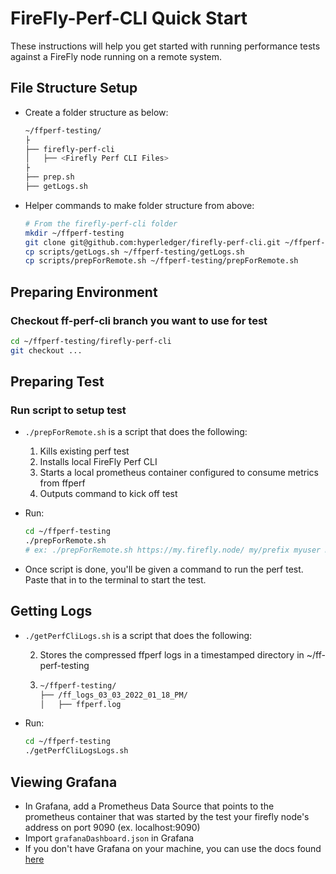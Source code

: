 # FireFly-Perf-CLI Quick Start

These instructions will help you get started with running performance tests against a FireFly node running on a remote system.

## File Structure Setup

- Create a folder structure as below:

  ```bash
  ~/ffperf-testing/
  ├
  ├── firefly-perf-cli
  │   ├── <Firefly Perf CLI Files>
  ├
  ├── prep.sh
  ├── getLogs.sh
  ```

- Helper commands to make folder structure from above:
  ```bash
  # From the firefly-perf-cli folder
  mkdir ~/ffperf-testing
  git clone git@github.com:hyperledger/firefly-perf-cli.git ~/ffperf-testing/firefly-perf-cli
  cp scripts/getLogs.sh ~/ffperf-testing/getLogs.sh
  cp scripts/prepForRemote.sh ~/ffperf-testing/prepForRemote.sh
  ```

## Preparing Environment

### Checkout ff-perf-cli branch you want to use for test

```bash
cd ~/ffperf-testing/firefly-perf-cli
git checkout ...
```

## Preparing Test

### Run script to setup test

- `./prepForRemote.sh` is a script that does the following:

  1. Kills existing perf test
  2. Installs local FireFly Perf CLI
  3. Starts a local prometheus container configured to consume metrics from ffperf
  4. Outputs command to kick off test

- Run:
  ```bash
  cd ~/ffperf-testing
  ./prepForRemote.sh
  # ex: ./prepForRemote.sh https://my.firefly.node/ my/prefix myuser mypassw0rd mynamespace 0xe7ca06eabfb44ef4d8de55fe2b4e0e42661b7209 mytoken 45659 0xa049c3dc2a7015a6188b2dd061fd519136c725bc
  ```
- Once script is done, you'll be given a command to run the perf test. Paste that in to the terminal to start the test.

## Getting Logs

- `./getPerfCliLogs.sh` is a script that does the following:

  2. Stores the compressed ffperf logs in a timestamped directory in ~/ff-perf-testing
  3. ```bash
     ~/ffperf-testing/
     ├── /ff_logs_03_03_2022_01_18_PM/
     │   ├── ffperf.log
     ```

- Run:

  ```bash
  cd ~/ffperf-testing
  ./getPerfCliLogsLogs.sh
  ```

## Viewing Grafana

- In Grafana, add a Prometheus Data Source that points to the prometheus container that was started by the test your firefly node's address on port 9090 (ex. localhost:9090)
- Import `grafanaDashboard.json` in Grafana
- If you don't have Grafana on your machine, you can use the docs found [here](https://grafana.com/docs/grafana/latest/installation/)

